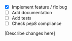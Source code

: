  - [x] Implement feature / fix bug
 - [ ] Add documentation
 - [ ] Add tests
 - [ ] Check pep8 compliance

[Describe changes here]
